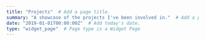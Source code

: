 ```yaml
---
title: "Projects"  # Add a page title.
summary: "A showcase of the projects I've been involved in."  # Add a page description.
date: "2019-01-01T00:00:00Z"  # Add today's date.
type: "widget_page"  # Page type is a Widget Page
---
```


